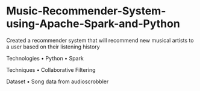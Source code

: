 # Music-Recommender-System-using-Apache-Spark-and-Python
Created a recommender system that will recommend new musical artists to a user based on their listening history


Technologies
• Python
• Spark

Techniques
• Collaborative Filtering

Dataset
• Song data from audioscrobbler
